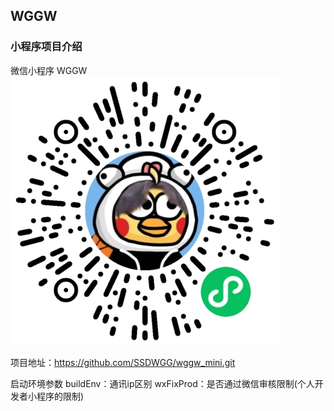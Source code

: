 ## WGGW 

### 小程序项目介绍
微信小程序 WGGW 
![wggw微信小程序码](wggwQR.png)


项目地址：https://github.com/SSDWGG/wggw_mini.git   

启动环境参数
buildEnv：通讯ip区别
wxFixProd：是否通过微信审核限制(个人开发者小程序的限制)




